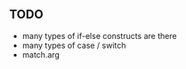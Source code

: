  ## TODO

 - many types of if-else constructs are there
 - many types of case / switch
 - match.arg
